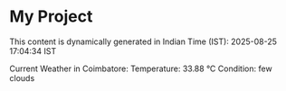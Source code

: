 # My Project

This content is dynamically generated in Indian Time (IST): 2025-08-25 17:04:34 IST


Current Weather in Coimbatore:
Temperature: 33.88 °C
Condition: few clouds
